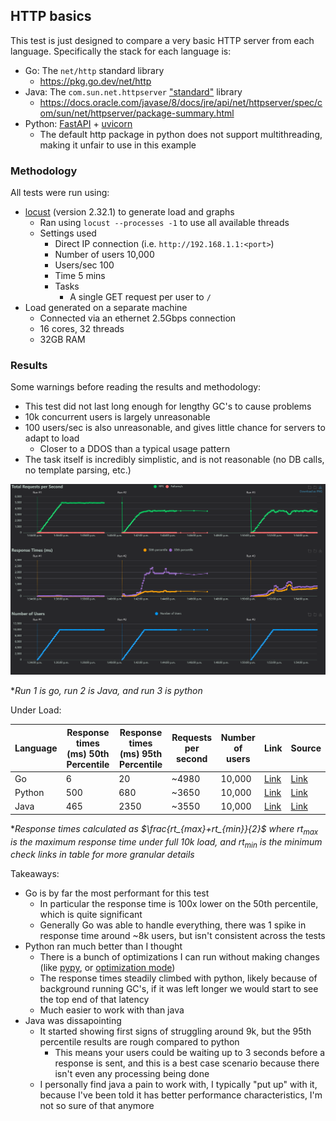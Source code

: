 ## HTTP basics

This test is just designed to compare a very basic HTTP server from each language. Specifically the stack for each language is:

- Go: The `net/http` standard library
    - https://pkg.go.dev/net/http
- Java: The `com.sun.net.httpserver` ["standard"](https://stackoverflow.com/questions/58764710/is-package-com-sun-net-httpserver-standard) library
    - https://docs.oracle.com/javase/8/docs/jre/api/net/httpserver/spec/com/sun/net/httpserver/package-summary.html
- Python: [FastAPI](https://fastapi.tiangolo.com/) + [uvicorn](https://www.uvicorn.org/)
    - The default http package in python does not support multithreading, making it unfair to use in this example

### Methodology

All tests were run using:

- [locust](https://locust.io/) (version 2.32.1) to generate load and graphs
    - Ran using `locust --processes -1` to use all available threads
    - Settings used
      - Direct IP connection (i.e. `http://192.168.1.1:<port>`)
      - Number of users 10,000
      - Users/sec 100
      - Time 5 mins
      - Tasks
        - A single GET request per user to `/`
- Load generated on a separate machine 
    - Connected via an ethernet 2.5Gbps connection
    - 16 cores, 32 threads
    - 32GB RAM

### Results

Some warnings before reading the results and methodology:

- This test did not last long enough for lengthy GC's to cause problems
- 10k concurrent users is largely unreasonable
- 100 users/sec is also unreasonable, and gives little chance for servers to adapt to load
    - Closer to a DDOS than a typical usage pattern
- The task itself is incredibly simplistic, and is not reasonable (no DB calls, no template parsing, etc.)

![](./results/result-graph.png)

\**Run 1 is go, run 2 is Java, and run 3 is python*

Under Load:

| Language | Response times (ms) 50th Percentile | Response times (ms) 95th Percentile | Requests per second | Number of users | Link | Source | 
|----------|-------------------------------------|-------------------------------------|---------------------|-----------------|-------|--------|
| Go | 6 | 20 | ~4980 | 10,000 | [Link](./go) | [Link](https://github.com/Descent098/performance-tests/blob/main/http-basics/go/basic.go) |
| Python | 500 | 680 | ~3650 | 10,000 | [Link](./python) | [Link](https://github.com/Descent098/performance-tests/blob/main/http-basics/python/basic.py) |
| Java | 465 | 2350 | ~3550 | 10,000 |  [Link](./java) | [Link](https://github.com/Descent098/performance-tests/blob/main/http-basics/java/basic.java) |

\*_Response times calculated as $\frac{rt_{max}+rt_{min}}{2}$ where $rt_{max}$ is the maximum response time under full 10k load, and $rt_{min}$ is the minimum check links in table for more granular details_


Takeaways:

- Go is by far the most performant for this test
    - In particular the response time is 100x lower on the 50th percentile, which is quite significant
    - Generally Go was able to handle everything, there was 1 spike in response time around ~8k users, but isn't consistent across the tests
- Python ran much better than I thought
    - There is a bunch of optimizations I can run without making changes (like [pypy](https://pypy.org/), or [optimization mode](https://stackoverflow.com/questions/2055557/what-is-the-use-of-the-o-flag-for-running-python))
    - The response times steadily climbed with python, likely because of background running GC's, if it was left longer we would start to see the top end of that latency
    - Much easier to work with than java
- Java was dissapointing
    - It started showing first signs of struggling around 9k, but the 95th percentile results are rough compared to python
        - This means your users could be waiting up to 3 seconds before a response is sent, and this is a best case scenario because there isn't even any processing being done
    - I personally find java a pain to work with, I typically "put up" with it, because I've been told it has better performance characteristics, I'm not so sure of that anymore
